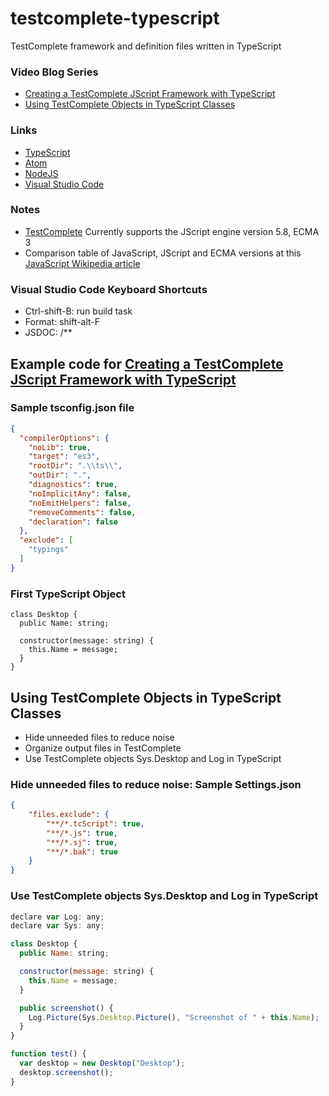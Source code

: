 # testcomplete-typescript
TestComplete framework and definition files written in TypeScript

### Video Blog Series
* [Creating a TestComplete JScript Framework with TypeScript]
* [Using TestComplete Objects in TypeScript Classes]

### Links
* [TypeScript]
* [Atom]
* [NodeJS]
* [Visual Studio Code]

### Notes
* [TestComplete] Currently supports the JScript engine version 5.8, ECMA 3
* Comparison table of JavaScript, JScript and ECMA versions at this [JavaScript Wikipedia article] 

### Visual Studio Code Keyboard Shortcuts
* Ctrl-shift-B: run build task
* Format: shift-alt-F
* JSDOC: /**

## Example code for [Creating a TestComplete JScript Framework with TypeScript]
### Sample tsconfig.json file

```json
{
  "compilerOptions": {
    "noLib": true,
    "target": "es3",
    "rootDir": ".\\ts\\",
    "outDir": ".",
    "diagnostics": true,
    "noImplicitAny": false,
    "noEmitHelpers": false,
    "removeComments": false,
    "declaration": false
  },
  "exclude": [
    "typings"
  ]
}
```
### First TypeScript Object
```
class Desktop {
  public Name: string;

  constructor(message: string) {
    this.Name = message;
  }
}
```
## Using TestComplete Objects in TypeScript Classes
* Hide unneeded files to reduce noise
* Organize output files in TestComplete
* Use TestComplete objects Sys.Desktop and Log in TypeScript
 
### Hide unneeded files to reduce noise: Sample Settings.json
```json
{
    "files.exclude": {
        "**/*.tcScript": true,
        "**/*.js": true,
        "**/*.sj": true,
        "**/*.bak": true
    }
}
```
###  Use TestComplete objects Sys.Desktop and Log in TypeScript
```javascript
declare var Log: any;
declare var Sys: any;

class Desktop {
  public Name: string;

  constructor(message: string) {
    this.Name = message;
  }

  public screenshot() {
    Log.Picture(Sys.Desktop.Picture(), "Screenshot of " + this.Name);
  }
}

function test() {
  var desktop = new Desktop("Desktop");
  desktop.screenshot();
}
```

   [TypeScript]: <https://www.typescriptlang.org/>
   [Atom]: <https://atom.io/>
   [NodeJS]: <https://nodejs.org/en/download/>
   [Visual Studio Code]: <https://code.visualstudio.com/>
   [TestComplete]: <https://smartbear.com/product/testcomplete/overview/>
   [JavaScript Wikipedia article]: <https://en.wikipedia.org/wiki/JavaScript>
   [Dillinger]: <http://dillinger.io/#>
   [Falafel Software]: <https//www.falafel.com/>
   [Falafel Blogs]: <http://blog.falafel.com/>
   [Creating a TestComplete JScript Framework with TypeScript]: <http://blog.falafel.com/creating-a-testcomplete-jscript-framework-with-typescript//>
   [Using TestComplete Objects in TypeScript Classes]: <http://blog.falafel.com/using-testcomplete-objects-in-typescript-classes/>
